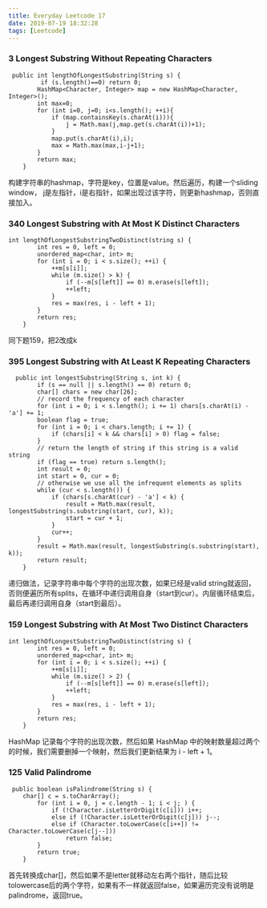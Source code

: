 ```yaml
---
title: Everyday Leetcode 17
date: 2019-07-19 18:32:28
tags: [Leetcode]
---
```

### 3	Longest Substring Without Repeating Characters	
```
 public int lengthOfLongestSubstring(String s) {
         if (s.length()==0) return 0;
        HashMap<Character, Integer> map = new HashMap<Character, Integer>();
        int max=0;
        for (int i=0, j=0; i<s.length(); ++i){
            if (map.containsKey(s.charAt(i))){
                j = Math.max(j,map.get(s.charAt(i))+1);
            }
            map.put(s.charAt(i),i);
            max = Math.max(max,i-j+1);
        }
        return max;
    }
```
构建字符串的hashmap，字符是key，位置是value。然后遍历，构建一个sliding window， j是左指针，i是右指针，如果出现过该字符，则更新hashmap，否则直接加入。
<!-- more -->
### 340	Longest Substring with At Most K Distinct Characters	
```
int lengthOfLongestSubstringTwoDistinct(string s) {
        int res = 0, left = 0;
        unordered_map<char, int> m;
        for (int i = 0; i < s.size(); ++i) {
            ++m[s[i]];
            while (m.size() > k) {
                if (--m[s[left]] == 0) m.erase(s[left]);
                ++left;
            }
            res = max(res, i - left + 1);
        }
        return res;
    }
```
同下题159，把2改成k
### 395	Longest Substring with At Least K Repeating Characters	
```
  public int longestSubstring(String s, int k) {
        if (s == null || s.length() == 0) return 0;
        char[] chars = new char[26];
        // record the frequency of each character
        for (int i = 0; i < s.length(); i += 1) chars[s.charAt(i) - 'a'] += 1;
        boolean flag = true;
        for (int i = 0; i < chars.length; i += 1) {
            if (chars[i] < k && chars[i] > 0) flag = false;
        }
        // return the length of string if this string is a valid string
        if (flag == true) return s.length();
        int result = 0;
        int start = 0, cur = 0;
        // otherwise we use all the infrequent elements as splits
        while (cur < s.length()) {
            if (chars[s.charAt(cur) - 'a'] < k) {
                result = Math.max(result, longestSubstring(s.substring(start, cur), k));
                start = cur + 1;
            }
            cur++;
        }
        result = Math.max(result, longestSubstring(s.substring(start), k));
        return result;
    }
```
递归做法，记录字符串中每个字符的出现次数，如果已经是valid string就返回，否则便遍历所有splits，在循环中递归调用自身（start到cur）。内层循环结束后，最后再递归调用自身（start到最后）。
### 159	Longest Substring with At Most Two Distinct Characters	
```
int lengthOfLongestSubstringTwoDistinct(string s) {
        int res = 0, left = 0;
        unordered_map<char, int> m;
        for (int i = 0; i < s.size(); ++i) {
            ++m[s[i]];
            while (m.size() > 2) {
                if (--m[s[left]] == 0) m.erase(s[left]);
                ++left;
            }
            res = max(res, i - left + 1);
        }
        return res;
    }
```
HashMap 记录每个字符的出现次数，然后如果 HashMap 中的映射数量超过两个的时候，我们需要删掉一个映射，然后我们更新结果为 i - left + 1。
### 125	Valid Palindrome
```
 public boolean isPalindrome(String s) {
    char[] c = s.toCharArray();
        for (int i = 0, j = c.length - 1; i < j; ) {
            if (!Character.isLetterOrDigit(c[i])) i++;
            else if (!Character.isLetterOrDigit(c[j])) j--;
            else if (Character.toLowerCase(c[i++]) != Character.toLowerCase(c[j--])) 
                return false;
        }
        return true;
    }
```
首先转换成char[]，然后如果不是letter就移动左右两个指针，随后比较tolowercase后的两个字符，如果有不一样就返回false，如果遍历完没有说明是palindrome，返回true。